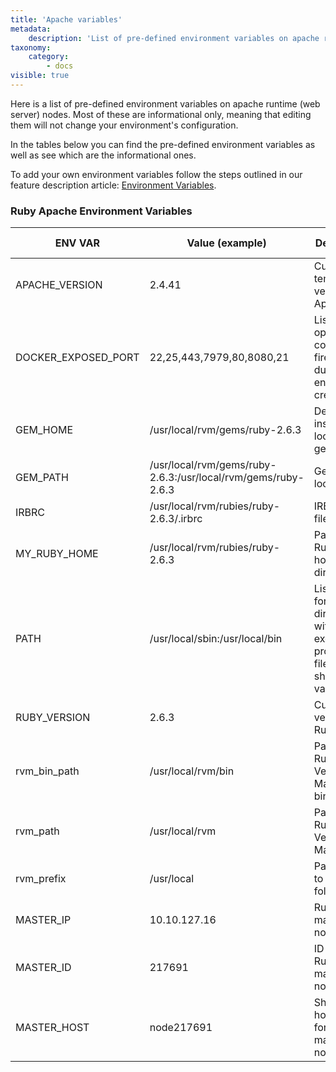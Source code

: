 ```yaml
---
title: 'Apache variables'
metadata:
    description: 'List of pre-defined environment variables on apache runtime (web server) nodes in Enscale.'
taxonomy:
    category:
        - docs
visible: true
---
```


Here is a list of pre-defined environment variables on apache runtime (web server) nodes. Most of these are informational only, meaning that editing them will not change your environment's configuration. 

In the tables below you can find the pre-defined environment variables as well as see which are the informational ones.

To add your own environment variables follow the steps outlined in our feature description article: [Environment Variables](/features/environment-variables).

### Ruby Apache Environment Variables
|ENV VAR|Value (example)|Description|Informational only|
|-----------|-----------|-----------|----------|
|APACHE_VERSION|2.4.41|Current template version for Apache.|Yes|
|DOCKER_EXPOSED_PORT|22,25,443,7979,80,8080,21|List of ports opened via container firewall during environment creation.|Yes|
|GEM_HOME|/usr/local/rvm/gems/ruby-2.6.3|Default installation location for gems.|Yes|
|GEM_PATH|/usr/local/rvm/gems/ruby-2.6.3:/usr/local/rvm/gems/ruby-2.6.3|Gem location(s)|Yes|
|IRBRC|/usr/local/rvm/rubies/ruby-2.6.3/.irbrc|IRB config file path|Yes|
|MY_RUBY_HOME|/usr/local/rvm/rubies/ruby-2.6.3|Path to Ruby Engine home directory|Yes|
|PATH|/usr/local/sbin:/usr/local/bin|List of paths for directories with executable program files, default shell variable. |Yes|
|RUBY_VERSION|2.6.3|Current version of Ruby.|Yes|
|rvm_bin_path|/usr/local/rvm/bin|Path to Ruby Version Manager binaries.|Yes|
|rvm_path|/usr/local/rvm|Path for Ruby Version Manager|Yes|
|rvm_prefix|/usr/local|Path leading to the rvm folder.|Yes|
|MASTER_IP|10.10.127.16|Ruby master node's IP.|Yes|
|MASTER_ID|217691|ID of the Ruby master node|Yes|
|MASTER_HOST|node217691|Short hostname for the Ruby master node.|Yes|